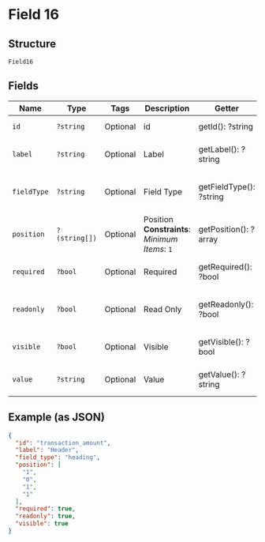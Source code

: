 
# Field 16

## Structure

`Field16`

## Fields

| Name | Type | Tags | Description | Getter | Setter |
|  --- | --- | --- | --- | --- | --- |
| `id` | `?string` | Optional | id | getId(): ?string | setId(?string id): void |
| `label` | `?string` | Optional | Label | getLabel(): ?string | setLabel(?string label): void |
| `fieldType` | `?string` | Optional | Field Type | getFieldType(): ?string | setFieldType(?string fieldType): void |
| `position` | `?(string[])` | Optional | Position<br>**Constraints**: *Minimum Items*: `1` | getPosition(): ?array | setPosition(?array position): void |
| `required` | `?bool` | Optional | Required | getRequired(): ?bool | setRequired(?bool required): void |
| `readonly` | `?bool` | Optional | Read Only | getReadonly(): ?bool | setReadonly(?bool readonly): void |
| `visible` | `?bool` | Optional | Visible | getVisible(): ?bool | setVisible(?bool visible): void |
| `value` | `?string` | Optional | Value | getValue(): ?string | setValue(?string value): void |

## Example (as JSON)

```json
{
  "id": "transaction_amount",
  "label": "Header",
  "field_type": "heading",
  "position": [
    "1",
    "0",
    "1",
    "1"
  ],
  "required": true,
  "readonly": true,
  "visible": true
}
```

